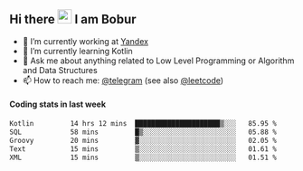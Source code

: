## Hi there <img src="https://media.giphy.com/media/hvRJCLFzcasrR4ia7z/giphy.gif" width="25px" height="25px"> I am Bobur

- 💼 I’m currently working at [Yandex](https://yandex.ru/)
- 🌱 I’m currently learning Kotlin
- 💬 Ask me about anything related to Low Level Programming or Algorithm and Data Structures
- 📫 How to reach me: [@telegram](https://t.me/octoant) (see also [@leetcode](https://leetcode.com/octoant/))    

#### Coding stats in last week

<!--START_SECTION:waka-->

```txt
Kotlin         14 hrs 12 mins  █████████████████████▒░░░   85.95 %
SQL            58 mins         █▒░░░░░░░░░░░░░░░░░░░░░░░   05.88 %
Groovy         20 mins         ▓░░░░░░░░░░░░░░░░░░░░░░░░   02.05 %
Text           15 mins         ▒░░░░░░░░░░░░░░░░░░░░░░░░   01.61 %
XML            15 mins         ▒░░░░░░░░░░░░░░░░░░░░░░░░   01.51 %
```

<!--END_SECTION:waka-->
